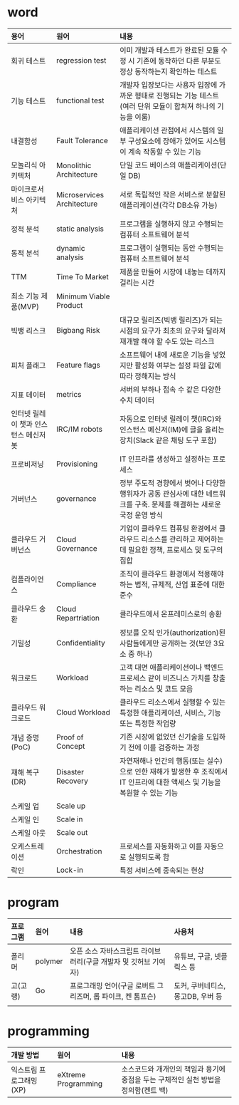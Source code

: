 # word

|용어|원어|내용|
|:---|:---|:---|
|회귀 테스트|regression test|이미 개발과 테스트가 완료된 모듈 수정 시 기존에 동작하던 다른 부분도 정상 동작하는지 확인하는 테스트|
|기능 테스트|functional test|개발자 입장보다는 사용자 입장에 가까운 형태로 진행되는 기능 테스트(여러 단위 모듈이 합쳐져 하나의 기능을 이룸)|
|내결함성|Fault Tolerance|애플리케이션 관점에서 시스템의 일부 구성요소에 장애가 있어도 시스템이 계속 작동할 수 있는 기능|
|모놀리식 아키텍처|Monolithic Architecture|단일 코드 베이스의 애플리케이션(단일 DB)|
|마이크로서비스 아키텍처|Microservices Architecture|서로 독립적인 작은 서비스로 분할된 애플리케이션(각각 DB소유 가능)|
|정적 분석|static analysis|프로그램을 실행하지 않고 수행되는 컴퓨터 소프트웨어 분석|
|동적 분석|dynamic analysis|프로그램이 실행되는 동안 수행되는 컴퓨터 소프트웨어 분석|
|TTM|Time To Market|제품을 만들어 시장에 내놓는 데까지 걸리는 시간|
|최소 기능 제품(MVP)|Minimum Viable Product||
|빅뱅 리스크|Bigbang Risk|대규모 릴리즈(빅뱅 릴리즈)가 되는 시점의 요구가 최초의 요구와 달라져 재개발 해야 할 수도 있는 리스크|
|피처 플래그|Feature flags|소프트웨어 내에 새로운 기능을 넣었지만 활성화 여부는 설정 파일 값에 따라 정해지는 방식|
|지표 데이터|metrics|서버의 부하나 접속 수 같은 다양한 수치 데이터|
|인터넷 릴레이 챗과 인스턴스 메신저 봇|IRC/IM robots|자동으로 인터넷 릴레이 챗(IRC)와 인스턴스 메신저(IM)에 글을 올리는 장치(Slack 같은 채팅 도구 포함)|
|프로비저닝|Provisioning|IT 인프라를 생성하고 설정하는 프로세스|
|거버넌스|governance|정부 주도적 경향에서 벗어나 다양한 행위자가 공동 관심사에 대한 네트워크를 구축. 문제를 해결하는 새로운 국정 운영 방식|
|클라우드 거버넌스|Cloud Governance|기업이 클라우드 컴퓨팅 환경에서 클라우드 리소스를 관리하고 제어하는 데 필요한 정책, 프로세스 및 도구의 집합|
|컴플라이언스|Compliance|조직이 클라우드 환경에서 적용해야 하는 법적, 규제적, 산업 표준에 대한 준수|
|클라우드 송환|Cloud Repartriation|클라우드에서 온프레미스로의 송환|
|기밀성|Confidentiality|정보를 오직 인가(authorization)된 사람들에게만 공개하는 것(보안 3요소 중 하나)|
|워크로드|Workload|고객 대면 애플리케이션이나 백엔드 프로세스 같이 비즈니스 가치를 창출하는 리소스 및 코드 모음|
|클라우드 워크로드|Cloud Workload|클라우드 리소스에서 실행할 수 있는 특정한 애플리케이션, 서비스, 기능 또는 특정한 작업량|
|개념 증명(PoC)|Proof of Concept|기존 시장에 없었던 신기술을 도입하기 전에 이를 검증하는 과정|
|재해 복구(DR)|Disaster Recovery|자연재해나 인간의 행동(또는 실수)으로 인한 재해가 발생한 후 조직에서 IT 인프라에 대한 액세스 및 기능을 복원할 수 있는 기능|
|스케일 업|Scale up||
|스케일 인|Scale in||
|스케일 아웃|Scale out||
|오케스트레이션|Orchestration|프로세스를 자동화하고 이를 자동으로 실행되도록 함|
|락인|Lock-in|특정 서비스에 종속되는 현상|
 

# program
|프로그램|원어|내용|사용처|
|:---|:---|:---|:---|
|폴리머|polymer|오픈 소스 자바스크립트 라이브러리(구글 개발자 및 깃허브 기여자)|유튜브, 구글, 넷플릭스 등|
|고(고랭)|Go|프로그래밍 언어(구글 로버트 그리즈머, 롭 파이크, 켄 톰프슨)|도커, 쿠버네티스, 몽고DB, 우버 등|
|||

# programming
|개발 방법|원어|내용|
|:---|:---|:---|
|익스트림 프로그래밍(XP)|eXtreme Programming|소스코드와 개개인의 책임과 용기에 중점을 두는 구체적인 실천 방법을 정의함(켄트 백)|
